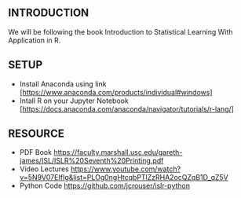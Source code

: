 ## INTRODUCTION 

We will be following the book Introduction to Statistical Learning With Application in R.

## SETUP 

- Install Anaconda  using link [https://www.anaconda.com/products/individual#windows]
- Intall R on your Jupyter Notebook [https://docs.anaconda.com/anaconda/navigator/tutorials/r-lang/]

## RESOURCE
- PDF Book  https://faculty.marshall.usc.edu/gareth-james/ISL/ISLR%20Seventh%20Printing.pdf
- Video Lectures https://www.youtube.com/watch?v=5N9V07EIfIg&list=PLOg0ngHtcqbPTlZzRHA2ocQZqB1D_qZ5V
- Python Code https://github.com/jcrouser/islr-python
